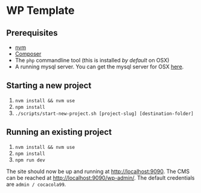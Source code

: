 # WP Template

## Prerequisites

- [nvm](https://github.com/creationix/nvm)
- [Composer](https://getcomposer.org/)
- The `php` commandline tool (this is installed _by default_ on OSX)
- A running mysql server. You can get the mysql server for OSX [here](https://dev.mysql.com/get/Downloads/MySQL-8.0/mysql-8.0.14-macos10.14-x86_64.dmg).

## Starting a new project

1. `nvm install && nvm use`
2. `npm install`
3. `./scripts/start-new-project.sh [project-slug] [destination-folder]`

## Running an existing project

1. `nvm install && nvm use`
2. `npm install`
3. `npm run dev`

The site should now be up and running at [http://localhost:9090](http://localhost:9090). The CMS can be reached at [http://localhost:9090/wp-admin/](http://localhost:9090/wp-admin/). The default credentials are `admin / cocacola99`.
